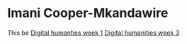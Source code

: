 # Imani Cooper-Mkandawire
This be
[Digital humanties week 1](Week2)
[Digital humanities week 3](Week3)
